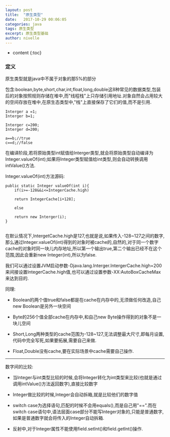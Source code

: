 ```yaml
---
layout: post
title:  "原生类型"
date:   2017-10-29 00:06:05
categories: java
tags: 原生类型
excerpt: 原生类型基础
author: nivelle
---
```


* content
{:toc}


### 定义

原生类型就是java中不属于对象的那5%的部分

包含:boolean,byte,short,char,int,float,long,double这8种常见的数据类型,包装后的对象按照规则存储在堆中,而"线程栈"上只存储引用地址.对象自然会占用较大的空间存放在堆中,在原生态类型中,"栈"上直接保存了它们的值,而不是引用.


```
Interger a =1;
Interger b=1;

Interger c=200;
Interger d=200;

a==b;//true
c==d;//false
```

在编译阶段,若将原始类型int赋值给Interger类型,就会将原始类型自动编译为Integer.valueOf(int);如果将Integer类型赋值给int类型,则会自动转换调用intValue()方法.


Integer.valueOf(int)方法源码:

```
public static Integer valueOf(int i){
    if(i>=-128&&i<=IntegerCache.high)
    
    return IntegerCache[i+128];
    
    else
    
    return new Interger(i);
}


```

在默认情况下,IntergetCache.high是127,也就是说,如果传入-128~127之间的数字,那么通过Integer.valueOf(int)得到的对象时被cache的,自然的,对于同一个数字cache的对象时同一块儿内存地址,所以第一个输出true,第二个输出已经不在这个范围,因此会重新new Integer(int),所以为false.

我们可以通过设置JVM启动参数-Djava.lang.Interger.IntergerCache.high=200来间接设置IntegerCache.high值,也可以通过设置参数-XX:AutoBoxCacheMax来达到目的.


同理:

- Boolean的两个值true和false都是在cache在内存中的,无须做任何改造,自己new Boolean是另外一块空间

- Byte的256个值全部cache在内存中,和自己new Byte操作得到的对象不是一块儿空间

- Short,Long两种类型的cache范围为-128~127,无法调整最大尺寸,即每月设置,代码中完全写死,如果要拓展,需要自己来做.

- Float,Double没有cache,要在实际场景中cache需要自己操作.


---


数字间的比较:

- 当Integer与int类型比较的时候,会将Integer转化为int类型来比较(也就是通过调用intValue()方法返回数字),直接比较数字

- Integer做比较的时候,Integer会自动拆箱,就是比较他们的数字值

- switch case为选择语句,匹配的时候不会用equals(),而是自己用"==".而在switch case语句中,语法层面case部分不能写Integer对象的,只能是普通数字,如果是普通数字就会将传入的Integer自动拆箱.

- 反射中,对于Integer属性不能使用field.setInt()和field.getInt()操作.
